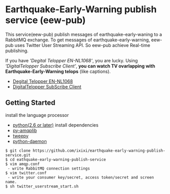 Earthquake-Early-Warning publish service (eew-pub)
===========

This service(eew-pub) publish messages of earthquake-early-waning to a RabbitMQ exchange.
To get messages of earthquake-early-warning, eew-pub uses Twitter User Streaming API.
So eew-pub achieve Real-time publishing.

If you have *'Degital Telopper EN-NL1068'*, you are lucky.
Using *'DigitalTelopper Subscribe Client'*, **you can watch TV ovarlapping with Earthquake-Early-Warning telops** (like captions).

 * [Degital Telopper EN-NL1068](http://entis-marketing.jp/products/dt/nl1068/index.html)
 * [DigitalTelopper SubScribe Client](https://github.com/ixixi/digitaltelopper-subscribe-client)

## Getting Started

install the language processor
  - [python(2.6 or later)](http://www.python.org/getit/)
install dependencies
  -  [py-amqplib](http://entis-marketing.jp/products/dt/nl1068/index.html)
  -  [tweepy](https://github.com/joshthecoder/tweepy)
  -  [python-daemon](http://pypi.python.org/pypi/python-daemon/)


    $ git clone https://github.com/ixixi/earthquake-early-warning-publish-service.git
    $ cd eathquake-early-warning-publish-service
    $ vim amqp.conf
     - write RabbitMQ connection settings
    $ vim twitter.conf
     - write your consumer key/secret, access token/secret and screen name.
    $ sh twitter_userstream_start.sh


